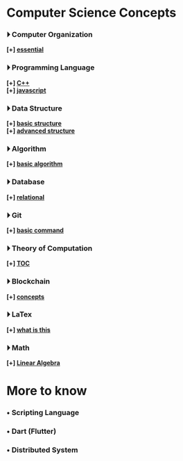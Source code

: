
# Computer Science Concepts


### &#x23f5; Computer Organization 
**[+] [essential](./fundamental/Computer_Organization.md)**

### &#x23f5; Programming Language
**[+] [C++](./programming_language/conceptC++.md)** <br>
**[+] [javascript](./programming_language/JS)**

### &#x23f5; Data Structure 
**[+] [basic structure](./data_structure/dataStructureBasic.md)** <br>
**[+] [advanced structure](./data_structure/dataStructureAdvanced.md)**

### &#x23f5; Algorithm 
**[+] [basic algorithm](./algorithm)**

### &#x23f5; Database 
**[+] [relational](./database/relationalDatabase.md)**

### &#x23f5; Git 
**[+] [basic command](./fundamental/Git.md)**

### &#x23f5; Theory of Computation 
**[+] [TOC](./fundamental/TOC.md)**

### &#x23f5; Blockchain 
**[+] [concepts](./blockchain/blockchain-concept.md)**

### &#x23f5; LaTex 
**[+] [what is this](./LaTex/LaTex.md)**

### &#x23f5; Math
**[+] [Linear Algebra](./Math/linearAlgebra.md)**



# More to know

### • Scripting Language

### • Dart (Flutter)

### • Distributed System
